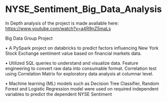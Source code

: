 # NYSE_Sentiment_Big_Data_Analysis
In Depth analysis of the project is made available here: https://www.youtube.com/watch?v=a4R9nZ5maLs

Big Data Group Project

•	A PySpark project on databricks to predict factors influencing New York Stock Exchange sentiment value based on financial markets data.

•	Utilized SQL queries to understand and visualize data. Feature engineering to convert raw data into consumable format. Correlation test
  using Correlation Matrix for exploratory data analysis at columnar level.
  
•	Machine learning (ML) models such as Decision Tree Classifier, Random Forest and Logistic Regression model were used on required independent
  variables to predict the dependent NYSE Sentiment
